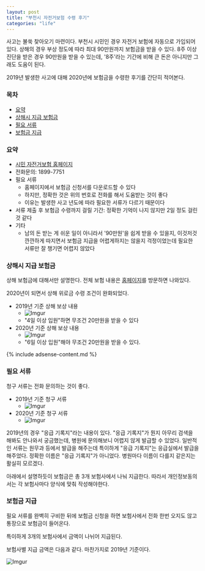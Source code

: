 ```yaml
---
layout: post
title: "부천시 자전거보험 수령 후기"
categories: "life"
---
```


사고는 불쑥 찾아오기 마련이다. 부천시 시민인 경우 자전거 보험에 자동으로 가입되어 있다. 상해의 경우 부상 정도에 따라 최대 90만원까지 보험금을 받을 수 있다. 8주 이상 진단을 받은 경우 90만원을 받을 수 있는데, '8주'라는 기간에 비해 큰 돈은 아니지만 그래도 도움이 된다.

2019년 발생한 사고에 대해 2020년에 보험금을 수령한 후기를 간단히 적어본다.

### 목차

- [요약](#요약)
- [상해시 지급 보험금](#상해시-지급-보험금)
- [필요 서류](#필요-서류)
- [보험금 지급](#보험금-지급)

### 요약

- [시민 자전거보험 홈페이지](https://bike.bucheon.go.kr/site/homepage/menu/viewMenu?menuid=154001006)
- 전화문의: 1899-7751
- 필요 서류
    - 홈페이지에서 보험금 신청서를 다운로드할 수 있다
    - 하지만, 정확한 것은 위의 번호로 전화를 해서 도움받는 것이 좋다
    - 이유는 발생한 사고 년도에 따라 필요한 서류가 다르기 때문이다
- 서류 제출 후 보험금 수령까지 걸릴 기간: 정확한 기억이 나지 않지만 2일 정도 걸린 것 같다
- 기타
    - 남의 돈 받는 게 쉬운 일이 아니라서 '90만원'을 쉽게 받을 수 있을지, 이것저것 깐깐하게 따지면서 보험금 지급을 어렵게하지는 않을지 걱정이었는데 필요한 서류만 잘 챙기면 어렵지 않았다

### 상해시 지급 보험금

상해 보험금에 대해서만 설명한다. 전체 보험 내용은 [홈페이지](https://bike.bucheon.go.kr/site/homepage/menu/viewMenu?menuid=154001006)를 방문하면 나와있다.

2020년이 되면서 상해 위로금 수령 조건이 완화되었다.

- 2019년 기준 상해 보상 내용
    - ![Imgur](https://i.imgur.com/W1Lhbixm.png)
    - "4일 이상 입원"하면 무조건 20만원을 받을 수 있다
- 2020년 기준 상해 보상 내용
    - ![Imgur](https://i.imgur.com/FBI3YcGm.png)
    - "6일 이상 입원"해야 무조건 20만원을 받을 수 있다.

{% include adsense-content.md %}

### 필요 서류

청구 서류는 전화 문의하는 것이 좋다.

- 2019년 기준 청구 서류
    - ![Imgur](https://i.imgur.com/EgjJAaal.png)
- 2020년 기준 청구 서류
    - ![Imgur](https://i.imgur.com/qN8Z8cAl.png)

2019년의 경우 "응급 기록지"라는 내용이 있다. "응급 기록지"가 뭔지 아무리 검색을 해봐도 안나와서 궁금했는데, 병원에 문의해보니 어렵지 않게 발급할 수 있었다. 일반적인 서류는 원무과 등에서 발급을 해주는데 특이하게 "응급 기록지"는 응급실에서 발급을 해주었다. 정확한 이름은 "응급 기록지"가 아니었다. 병원마다 이름이 다를지 같은지는 활실히 모르겠다.

아래에서 설명하듯이 보험금은 총 3개 보험사에서 나눠 지급한다. 따라서 개인정보동의서는 각 보험사마다 양식에 맞춰 작성해야한다.

### 보험금 지급

필요 서류를 완벽히 구비한 뒤에 보험금 신청을 하면 보험사에서 전화 한번 오지도 않고 통장으로 보험금이 들어온다.

특이하게 3개의 보험사에서 금액이 나뉘어 지급된다.

보험사별 지급 금액은 다음과 같다. 마찬가지로 2019년 기준이다.

![Imgur](https://i.imgur.com/uhioCY5l.png)
